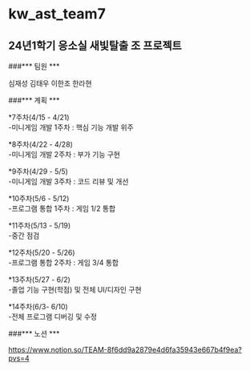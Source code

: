 # kw_ast_team7
## 24년1학기 응소실 새빛탈출 조 프로젝트


###*** 팀원 ***

심재성
김태우
이한조
한라현

###*** 계획 ***

*7주차(4/15 - 4/21)    
-미니게임 개발 1주차 : 핵심 기능 개발 위주 

*8주차(4/22 - 4/28)     
-미니게임 개발 2주차 : 부가 기능 구현

*9주차(4/29 - 5/5)      
-미니게임 개발 3주차 : 코드 리뷰 및 개선

*10주차(5/6 - 5/12)     
-프로그램 통합 1주차 : 게임 1/2 통합

*11주차(5/13 - 5/19)    
-중간 점검

*12주차(5/20 - 5/26)    
-프로그램 통합 2주차 : 게임 3/4 통합

*13주차(5/27 - 6/2)     
-졸업 기능 구현(학점) 및 전체 UI/디자인 구현

*14주차(6/3- 6/10)      
-전체 프로그램 디버깅 및 수정



###*** 노션 ***

https://www.notion.so/TEAM-8f6dd9a2879e4d6fa35943e667b4f9ea?pvs=4

